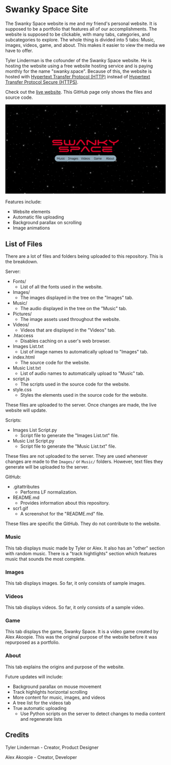 # Swanky Space Site

The Swanky Space website is me and my friend's personal website. It is supposed to be a portfolio that features all of our accomplishments. The website is supposed to be clickable, with many tabs, categories, and subcategories to explore. The whole thing is divided into 5 tabs: Music, images, videos, game, and about. This makes it easier to view the media we have to offer.

Tyler Linderman is the cofounder of the Swanky Space website. He is hosting the website using a free website hosting service and is paying monthly for the name "swanky.space". Because of this, the website is hosted with [Hypertext Transfer Protocol (HTTP)](https://en.wikipedia.org/wiki/Hypertext_Transfer_Protocol) instead of [Hypertext Transfer Protocol Secure (HTTPS)](https://en.wikipedia.org/wiki/HTTPS).

Check out the [live website](http://swanky.space/ "Visit swanky.space"). This GitHub page only shows the files and source code.

![Preview screenshot](scr1.gif "Preview screenshot")

Features include:
* Website elements
* Automatic file uploading
* Background parallax on scrolling
* Image animations

## List of Files

There are a lot of files and folders being uploaded to this repository. This is the breakdown.

Server:
* Fonts/
    * List of all the fonts used in the website.
* Images/
    * The images displayed in the tree on the "Images" tab.
* Music/
    * The audio displayed in the tree on the "Music" tab.
* Pictures/
    * The image assets used throughout the website.
* Videos/
    * Videos that are displayed in the "Videos" tab.
* .htaccess
    * Disables caching on a user's web browser.
* Images List.txt
    * List of image names to automatically upload to "Images" tab.
* index.html
    * The source code for the website.
* Music List.txt
    * List of audio names to automatically upload to "Music" tab.
* script.js
    * The scripts used in the source code for the website.
* style.css
    * Styles the elements used in the source code for the website.

These files are uploaded to the server. Once changes are made, the live website will update.

Scripts:
* Images List Script.py
    * Script file to generate the "Images List.txt" file.
* Music List Script.py
    * Script file to generate the "Music List.txt" file.

These files are not uploaded to the server. They are used whenever changes are made to the `Images/` or `Music/` folders. However, text files they generate will be uploaded to the server.

GitHub:
* .gitattributes
    * Performs LF normalization.
* README.md
    * Provides information about this repository.
* scr1.gif
    * A screenshot for the "README.md" file.

These files are specific the GitHub. They do not contribute to the website.

### Music

This tab displays music made by Tyler or Alex. It also has an "other" section with random music. There is a "track hightlights" section which features music that sounds the most complete.

### Images

This tab displays images. So far, it only consists of sample images.

### Videos

This tab displays videos. So far, it only consists of a sample video.

### Game

This tab displays the game, Swanky Space. It is a video game created by Alex Akoopie. This was the original purpose of the website before it was repurposed as a portfolio.

### About

This tab explains the origins and purpose of the website.

Future updates will include:
* Background parallax on mouse movement
* Track highlights horizontal scrolling
* More content for music, images, and videos
* A tree list for the videos tab
* True automatic uploading
    * Use Python scripts on the server to detect changes to media content and regenerate lists

## Credits

Tyler Linderman - Creator, Product Designer

Alex Akoopie - Creator, Developer